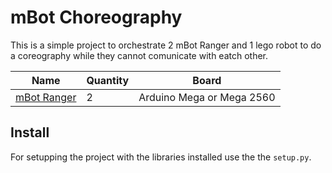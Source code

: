 # mBot Choreography

This is a simple project to orchestrate 2 mBot Ranger and 1 lego robot to do a
coreography while they cannot comunicate with eatch other.

| Name | Quantity | Board |
|---|---|---|
| [mBot Ranger](https://www.makeblock.com/pages/mbot-ranger-robot-building-kit) | 2 | Arduino Mega or Mega 2560 |

## Install

For setupping the project with the libraries installed use the the `setup.py`.
